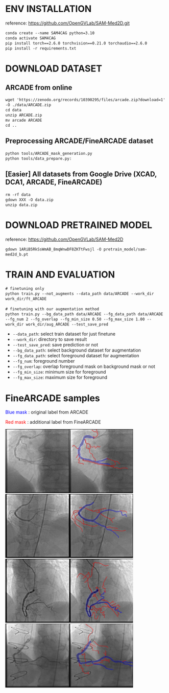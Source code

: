 # ENV INSTALLATION
reference: https://github.com/OpenGVLab/SAM-Med2D.git

```
conda create --name SAM4CAG python=3.10 
conda activate SAM4CAG
pip install torch==2.6.0 torchvision==0.21.0 torchaudio==2.6.0
pip install -r requirements.txt
```

# DOWNLOAD DATASET
## ARCADE from online
```
wget 'https://zenodo.org/records/10390295/files/arcade.zip?download=1' -O ./data/ARCADE.zip
cd data
unzip ARCADE.zip
mv arcade ARCADE
cd ..
```

## Preprocessing ARCADE/FineARCADE dataset
```
python tools/ARCADE_mask_generation.py
python tools/data_prepare.py:
```

## [Easier] All datasets from Google Drive (XCAD, DCA1, ARCADE, FineARCADE)
```
rm -rf data
gdown XXX -O data.zip
unzip data.zip
```

# DOWNLOAD PRETRAINED MODEL
reference: https://github.com/OpenGVLab/SAM-Med2D
```
gdown 1ARiB5RkSsWmAB_8mqWnwDF8ZKTtFwsjl -O pretrain_model/sam-med2d_b.pt
```

# TRAIN AND EVALUATION
```
# finetuning only
python train.py --not_augments --data_path data/ARCADE --work_dir work_dir/ft_ARCADE

# finetuning with our augmentation method
python train.py --bg_data_path data/ARCADE --fg_data_path data/ARCADE --fg_num 2 --fg_overlap --fg_min_size 0.50 --fg_max_size 1.00 --work_dir work_dir/aug_ARCADE --test_save_pred
```
- `--data_path`: select train dataset for just finetune
- `--work_dir`: directory to save result
- `--test_save_pred`: save prediction or not
- `--bg_data_path`: select background dataset for augmentation
- `--fg_data_path`: select foreground dataset for augmentation
- `--fg_num`: foreground number
- `--fg_overlap`: overlap foreground mask on background mask or not
- `--fg_min_size`: minimum size for foreground
- `--fg_max_size`: maximum size for foreground

# FineARCADE samples
<span style="color:blue">Blue mask</span> : original label from ARCADE

<span style="color:red">Red mask</span> : additional label from FineARCADE


<img src="assets/sample1.png" width="400px" height="200px" title="sample1"/>
<img src="assets/sample2.png" width="400px" height="200px" title="sample1"/>
<img src="assets/sample3.png" width="400px" height="200px" title="sample1"/>
<img src="assets/sample4.png" width="400px" height="200px" title="sample1"/>